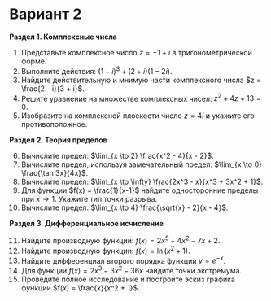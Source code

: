 # Вариант 2

**Раздел 1. Комплексные числа**
1.  Представьте комплексное число $z = -1 + i$ в тригонометрической форме.
2.  Выполните действия: $(1 - i)^3 + (2 + i)(1 - 2i)$.
3.  Найдите действительную и мнимую части комплексного числа $z = \frac{2 - i}{3 + i}$.
4.  Решите уравнение на множестве комплексных чисел: $z^2 + 4z + 13 = 0$.
5.  Изобразите на комплексной плоскости число $z = 4i$ и укажите его противоположное.

**Раздел 2. Теория пределов**

6.  Вычислите предел: $\lim_{x \to 2} \frac{x^2 - 4}{x - 2}$.
7.  Вычислите предел, используя замечательный предел: $\lim_{x \to 0} \frac{\tan 3x}{4x}$.
8.  Вычислите предел: $\lim_{x \to \infty} \frac{2x^3 - x}{x^3 + 3x^2 + 1}$.
9.  Для функции $f(x) = \frac{1}{x-1}$ найдите односторонние пределы при $x \to 1$. Укажите тип точки разрыва.
10. Вычислите предел: $\lim_{x \to 4} \frac{\sqrt{x} - 2}{x - 4}$.

**Раздел 3. Дифференциальное исчисление**

11. Найдите производную функции: $f(x) = 2x^5 + 4x^2 - 7x + 2$.
12. Найдите производную функции: $f(x) = \ln(x^2 + 1)$.
13. Найдите дифференциал второго порядка функции $y = e^{-x}$.
14. Для функции $f(x) = 2x^3 - 3x^2 - 36x$ найдите точки экстремума.
15. Проведите полное исследование и постройте эскиз графика функции $f(x) = \frac{x}{x^2 + 1}$.